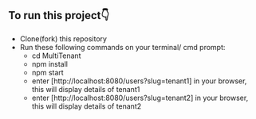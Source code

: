 ## To run this project👇

- Clone(fork) this repository
- Run these following commands on your terminal/ cmd prompt:
  - cd MultiTenant
  - npm install
  - npm start
  - enter [http://localhost:8080/users?slug=tenant1] in your browser, this will display details of tenant1
  - enter [http://localhost:8080/users?slug=tenant2] in your browser, this will display details of tenant2
